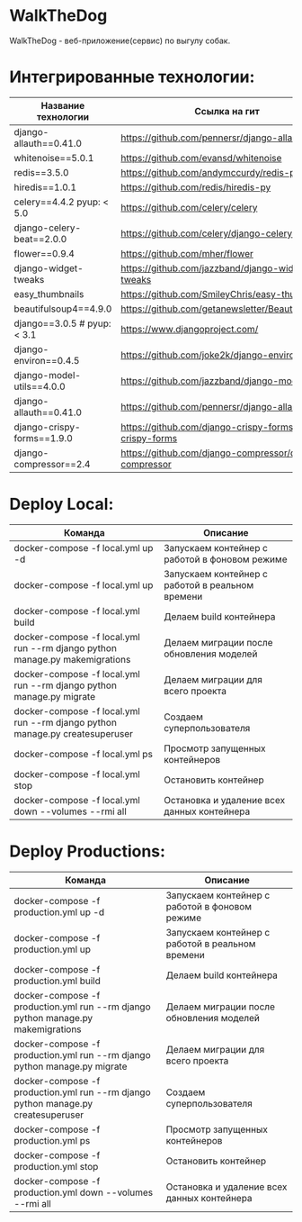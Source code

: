 # WalkTheDog
WalkTheDog - веб-приложение(сервис) по выгулу собак.


# Интегрированные технологии:
Название технологии  | Ссылка на гит 
----------------|----------------------
django-allauth==0.41.0 | https://github.com/pennersr/django-allauth
whitenoise==5.0.1  | https://github.com/evansd/whitenoise
redis==3.5.0  | https://github.com/andymccurdy/redis-py
hiredis==1.0.1  | https://github.com/redis/hiredis-py
celery==4.4.2  pyup: < 5.0  | https://github.com/celery/celery
django-celery-beat==2.0.0  | https://github.com/celery/django-celery-beat
flower==0.9.4  | https://github.com/mher/flower
django-widget-tweaks | https://github.com/jazzband/django-widget-tweaks
easy_thumbnails | https://github.com/SmileyChris/easy-thumbnails
beautifulsoup4==4.9.0 | https://github.com/getanewsletter/BeautifulSoup4
django==3.0.5  # pyup: < 3.1  | https://www.djangoproject.com/
django-environ==0.4.5  | https://github.com/joke2k/django-environ
django-model-utils==4.0.0  | https://github.com/jazzband/django-model-utils
django-allauth==0.41.0  | https://github.com/pennersr/django-allauth
django-crispy-forms==1.9.0  | https://github.com/django-crispy-forms/django-crispy-forms
django-compressor==2.4  | https://github.com/django-compressor/django-compressor


# Deploy Local:
Команда  | Описание
----------------|----------------------
docker-compose -f local.yml up -d    | Запускаем контейнер с работой в фоновом режиме
docker-compose -f local.yml up       | Запускаем контейнер с работой в реальном времени
docker-compose -f local.yml build    | Делаем build контейнера
docker-compose -f local.yml run --rm django python manage.py makemigrations    | Делаем миграции после обновления моделей
docker-compose -f local.yml run --rm django python manage.py migrate    | Делаем миграции для всего проекта
docker-compose -f local.yml run --rm django python manage.py createsuperuser  | Создаем суперпользователя
docker-compose -f local.yml ps    | Просмотр запущенных контейнеров
docker-compose -f local.yml stop   | Остановить контейнер
docker-compose -f local.yml down --volumes --rmi all   | Остановка и удаление всех данных контейнера


# Deploy Productions:
Команда  | Описание
----------------|----------------------
docker-compose -f production.yml up -d    | Запускаем контейнер с работой в фоновом режиме
docker-compose -f production.yml up       | Запускаем контейнер с работой в реальном времени
docker-compose -f production.yml build    | Делаем build контейнера
docker-compose -f production.yml run --rm django python manage.py makemigrations    | Делаем миграции после обновления моделей
docker-compose -f production.yml run --rm django python manage.py migrate    | Делаем миграции для всего проекта
docker-compose -f production.yml run --rm django python manage.py createsuperuser  | Создаем суперпользователя
docker-compose -f production.yml ps    | Просмотр запущенных контейнеров
docker-compose -f production.yml stop   | Остановить контейнер
docker-compose -f production.yml down --volumes --rmi all   | Остановка и удаление всех данных контейнера

